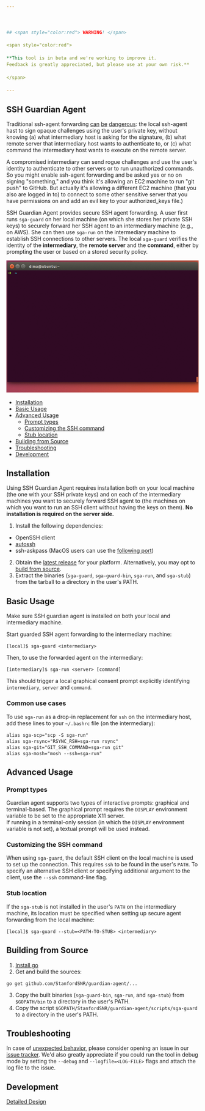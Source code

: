 ```yaml
---



## <span style="color:red"> WARNING! </span>

<span style="color:red">

**This tool is in beta and we're working to improve it.
Feedback is greatly appreciated, but please use at your own risk.**

</span>

---
```


## SSH Guardian Agent

Traditional ssh-agent forwarding
[can](https://heipei.github.io/2015/02/26/SSH-Agent-Forwarding-considered-harmful/)
[be](https://news.ycombinator.com/item?id=9425805)
[dangerous](https://lyte.id.au/2012/03/19/ssh-agent-forwarding-is-a-bug/): the
local ssh-agent hast to sign opaque challenges using the user's private key,
without knowing (a) what intermediary host is asking for the signature, (b) what
remote server that intermediary host wants to authenticate to, or (c) what
command the intermediary host wants to execute on the remote server. 

A compromised intermediary can send rogue challenges and use the user's identity
to authenticate to other servers or to run unauthorized commands. So you might
enable ssh-agent forwarding and be asked yes or no on signing "something," and
you think it's allowing an EC2 machine to run "git push" to GitHub. But actually
it's allowing a different EC2 machine (that you also are logged in to) to
connect to some other sensitive server that you have permissions on and add an
evil key to your authorized_keys file.)

SSH Guardian Agent provides secure SSH agent forwarding. A user first runs
`sga-guard` on her local machine (on which she stores her private SSH keys) to
securely forward her SSH agent to an intermediary machine (e.g., on AWS). She
can then use `sga-run` on the intermediary machine to establish SSH connections
to other servers. The local `sga-guard` verifies the identity of the
**intermediary**, the **remote server** and the **command**, either by prompting
the user or based on a stored security policy.

![Example](animation.gif)

* [Installation](#installation)
* [Basic Usage](#basic-usage)
* [Advanced Usage](#advanced-usage)
  * [Prompt types](#prompt-types)
  * [Customizing the SSH command](#customizing-the-ssh-command)
  * [Stub location](#stub-location)
* [Building from Source](#building-from-source)
* [Troubleshooting](#troubleshooting)
* [Development](#development)


## Installation
Using SSH Guardian Agent requires installation both on your local machine (the
one with your SSH private keys) and on each of the intermediary machines you
want to securely forward SSH agent to (the machines on which you want to run an
SSH client without having the keys on them). **No installation is required on the
server side.**

1. Install the following dependencies:
  * OpenSSH client
  * [autossh](https://linux.die.net/man/1/autossh)
  * ssh-askpass (MacOS users can use the [following port](https://github.com/theseal/ssh-askpass))
2. Obtain the [latest
   release](https://github.com/StanfordSNR/guardian-agent/releases/latest) for
   your platform. Alternatively, you may opt to [build from source](#building).
3. Extract the binaries (`sga-guard`, `sga-guard-bin`, `sga-run`, and
   `sga-stub`) from the tarball to a directory in the user's PATH.

## Basic Usage

Make sure SSH guardian agent is installed on both your local and intermediary machine.

Start guarded SSH agent forwarding to the intermediary machine:

```
[local]$ sga-guard <intermediary>
```  

Then, to use the forwarded agent on the intermediary:
```
[intermediary]$ sga-run <server> [command]
```

This should trigger a local graphical consent prompt explicitly identifying
`intermediary`, `server` and `command`.

### Common use cases
To use `sga-run` as a drop-in replacement for `ssh` on the intermediary host, add these lines to your `~/.bashrc` file (on the intermediary):

```
alias sga-scp="scp -S sga-run"
alias sga-rsync="RSYNC_RSH=sga-run rsync"
alias sga-git="GIT_SSH_COMMAND=sga-run git" 
alias sga-mosh="mosh --ssh=sga-run"
```

## Advanced Usage

### Prompt types

Guardian agent supports two types of interactive prompts: graphical and
terminal-based. The graphical prompt requires the `DISPLAY` environment variable
to be set to the appropriate X11 server.  
If running in a terminal-only session (in which the `DISPLAY` environment
variable is not set), a textual prompt will be used instead.

### Customizing the SSH command

When using `sga-guard`, the default SSH client on the local machine is used to
set up the connection. This requires `ssh` to be found in the user's `PATH`. To
specify an alternative SSH client or specifying additional argument to the
client, use the `--ssh` command-line flag.

### Stub location

If the `sga-stub` is not installed in the user's `PATH` on the intermediary
machine, its location must be specified when setting up secure agent forwarding
from the local machine:

```
[local]$ sga-guard --stub=<PATH-TO-STUB> <intermediary>
```
## Building from Source
1. [Install go](https://golang.org/doc/install)
2. Get and build the sources:
```
go get github.com/StanfordSNR/guardian-agent/...
```
3. Copy the built binaries (`sga-guard-bin`, `sga-run`, and `sga-stub`) from `$GOPATH/bin` to a directory in the user's PATH.
4. Copy the script `$GOPATH/StanfordSNR/guardian-agent/scripts/sga-guard` to a directory in the user's PATH.

## Troubleshooting

In case of [unexpected behavior](https://en.wikipedia.org/wiki/Bug_(software)), please consider opening an issue in our [issue tracker](https://github.com/StanfordSNR/guardian-agent/issues).
We'd also greatly appreciate if you could run the tool in debug mode by setting the `--debug` and `--logfile=<LOG-FILE>` flags and attach the log file to the issue.

## Development
[Detailed Design](doc/design.md)
